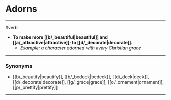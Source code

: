 # Adorns
---
#verb
- **To make more [[b/_beautiful|beautiful]] and [[a/_attractive|attractive]]; to [[d/_decorate|decorate]].**
	- _Example: a character adorned with every Christian grace_
---
### Synonyms
- [[b/_beautify|beautify]], [[b/_bedeck|bedeck]], [[d/_deck|deck]], [[d/_decorate|decorate]], [[g/_grace|grace]], [[o/_ornament|ornament]], [[p/_prettify|prettify]]
---

